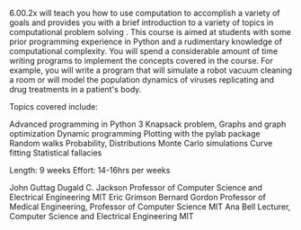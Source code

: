 6.00.2x will teach you how to use computation to accomplish a variety of goals and provides you with a brief introduction to a variety of topics in computational problem solving . This course is aimed at students with some prior programming experience in Python and a rudimentary knowledge of computational complexity. You will spend a considerable amount of time writing programs to implement the concepts covered in the course. For example, you will write a program that will simulate a robot vacuum cleaning a room or will model the population dynamics of viruses replicating and drug treatments in a patient's body.

Topics covered include:

  Advanced programming in Python 3
  Knapsack problem, Graphs and graph optimization
  Dynamic programming
  Plotting with the pylab package
  Random walks
  Probability, Distributions
  Monte Carlo simulations
  Curve fitting
  Statistical fallacies

Length: 9 weeks
Effort: 14-16hrs per weeks

  John Guttag
Dugald C. Jackson Professor of Computer Science and Electrical Engineering
MIT
Eric Grimson
Bernard Gordon Professor of Medical Engineering, Professor of Computer Science
MIT
Ana Bell
Lecturer, Computer Science and Electrical Engineering
MIT

